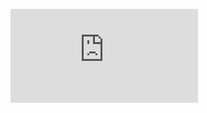 ![](http://firedpot.com/images/woodfiresodafire/20110518-8mt7t64dskwfe459x2p1tjp7cg.jpg!:../woodfiresodafire.html)
